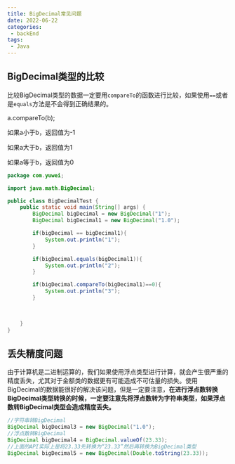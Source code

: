 ```yaml
---
title: BigDecimal常见问题
date: 2022-06-22
categories:
 - backEnd
tags:
 - Java
---
```


## BigDecimal类型的比较

比较BigDecimal类型的数据一定要用`compareTo`的函数进行比较，如果使用`==`或者是`equals`方法是不会得到正确结果的。

a.compareTo(b);

如果a小于b，返回值为-1

如果a大于b，返回值为1

如果a等于b，返回值为0

```java
package com.yuwei;

import java.math.BigDecimal;

public class BigDecimalTest {
    public static void main(String[] args) {
        BigDecimal bigDecimal = new BigDecimal("1");
        BigDecimal bigDecimal1 = new BigDecimal("1.0");

        if(bigDecimal == bigDecimal1){
            System.out.println("1");
        }

        if(bigDecimal.equals(bigDecimal1)){
            System.out.println("2");
        }

        if(bigDecimal.compareTo(bigDecimal1)==0){
            System.out.println("3");
        }

      
        
    }
}

```

## 丢失精度问题

由于计算机是二进制运算的，我们如果使用浮点类型进行计算，就会产生很严重的精度丢失，尤其对于金额类的数据更有可能造成不可估量的损失。使用BigDecimal的数据能很好的解决该问题，但是一定要注意，**在进行浮点数转换BigDecimal类型转换的时候，一定要注意先将浮点数转为字符串类型，如果浮点数转BigDecimal类型会造成精度丢失。**

```java
//字符串转BigDecimal
BigDecimal bigDecimal3 = new BigDecimal("1.0");
//浮点数转BigDecimal
BigDecimal bigDecimal4 = BigDecimal.valueOf(23.33);
//上面的API实际上是将23.33先转换为“23.33”然后再转换为BigDecimal类型
BigDecimal bigDecimal5 = new BigDecimal(Double.toString(23.33));
```

